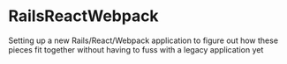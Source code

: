 # RailsReactWebpack
Setting up a new Rails/React/Webpack application to figure out how these pieces fit together without having to fuss with a legacy application yet
